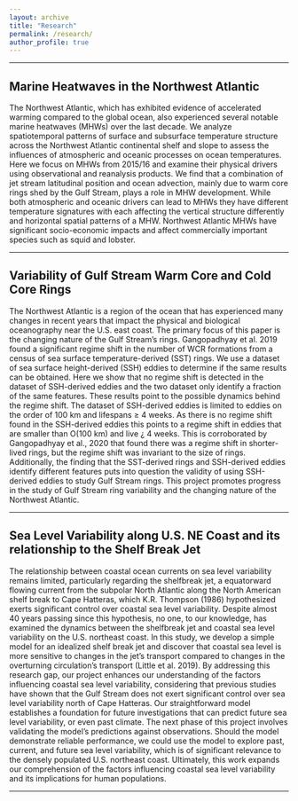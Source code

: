 ```yaml
---
layout: archive
title: "Research"
permalink: /research/
author_profile: true
---
```


<hr>

## Marine Heatwaves in the Northwest Atlantic

The Northwest Atlantic, which has exhibited evidence of accelerated warming compared to the global ocean, also experienced several notable marine heatwaves (MHWs) over the last decade. We analyze spatiotemporal patterns of surface and subsurface temperature structure across the Northwest Atlantic continental shelf and slope to assess the influences of atmospheric and oceanic processes on ocean temperatures. Here we focus on MHWs from 2015/16 and examine their physical drivers using observational and reanalysis products. We find that a combination of jet stream latitudinal position and ocean advection, mainly due to warm core rings shed by the Gulf Stream, plays a role in MHW development. While both atmospheric and oceanic drivers can lead to MHWs they have different temperature signatures with each affecting the vertical structure differently and horizontal spatial patterns of a MHW. Northwest Atlantic MHWs have significant socio-economic impacts and affect commercially important species such as squid and lobster.

<hr>

## Variability of Gulf Stream Warm Core and Cold Core Rings

The Northwest Atlantic is a region of the ocean that has experienced many changes in recent years that impact the physical and biological oceanography near the U.S. east coast. The primary focus of this paper is the changing nature of the Gulf Stream’s rings. Gangopadhyay et al. 2019 found a significant regime shift in the number of WCR formations from a census of sea surface temperature-derived (SST) rings. We use a dataset of sea surface height-derived (SSH) eddies to determine if the same results can be obtained. Here we show that no regime shift is detected in the dataset of SSH-derived eddies and the two dataset only identify a fraction of the same features. These results point to the possible dynamics behind the regime shift. The dataset of SSH-derived eddies is limited to eddies on the order of 100 km and lifespans ≥ 4 weeks. As there is no regime shift found in the SSH-derived eddies this points to a regime shift in eddies that are smaller than O(100 km) and live ¿ 4 weeks. This is corroborated by Gangopadhyay et al., 2020 that found there was a regime shift in shorter-lived rings, but the regime shift was invariant to the size of rings. Additionally, the finding that the SST-derived rings and SSH-derived eddies identify different features puts into question the validity of using SSH-derived eddies to study Gulf Stream rings. This project promotes progress in the study of Gulf Stream ring variability and the changing nature of the Northwest Atlantic.

<hr>

## Sea Level Variability along U.S. NE Coast and its relationship to the Shelf Break Jet

The relationship between coastal ocean currents on sea level variability remains limited, particularly regarding the shelfbreak jet, a equatorward flowing current from the subpolar North Atlantic along the North American shelf break to Cape Hatteras, which K.R. Thompson (1986) hypothesized exerts significant control over coastal sea level variability. Despite almost 40 years passing since this hypothesis, no one, to our knowledge, has examined the dynamics between the shelfbreak jet and coastal sea level variability on the U.S. northeast coast. In this study, we develop a simple model for an idealized shelf break jet and discover that coastal sea level is more sensitive to changes in the jet’s transport compared to changes in the overturning circulation’s transport (Little et al. 2019). By addressing this research gap, our project enhances our understanding of the factors influencing coastal sea level variability, considering that previous studies have shown that the Gulf Stream does not exert significant control over sea level variability north of Cape Hatteras. Our straightforward model establishes a foundation for future investigations that can predict future sea level variability, or even past climate. The next phase of this project involves validating the model’s predictions against observations. Should the model demonstrate reliable performance, we could use the model to explore past, current, and future sea level variability, which is of significant relevance to the densely populated U.S. northeast coast. Ultimately, this work expands our comprehension of the factors influencing coastal sea level variability and its implications for human populations.

<hr>
